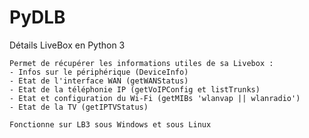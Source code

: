 # PyDLB
Détails LiveBox en Python 3

	Permet de récupérer les informations utiles de sa Livebox :
	- Infos sur le périphérique (DeviceInfo)
	- Etat de l'interface WAN (getWANStatus)
	- Etat de la téléphonie IP (getVoIPConfig et listTrunks)
	- Etat et configuration du Wi-Fi (getMIBs 'wlanvap || wlanradio')
	- Etat de la TV (getIPTVStatus)

	Fonctionne sur LB3 sous Windows et sous Linux 
